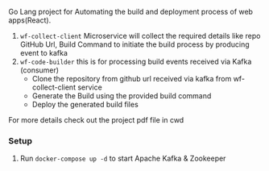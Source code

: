 Go Lang project for Automating the build and deployment process of web apps(React).

1. `wf-collect-client` Microservice will collect the required details like repo GitHub Url, Build Command to initiate the build process by producing event to kafka
2. `wf-code-builder` this is for processing build events received via Kafka (consumer)
   - Clone the repository from github url received via kafka from wf-collect-client service
   - Generate the Build using the provided build command
   - Deploy the generated build files

For more details check out the project pdf file in cwd

### Setup
1. Run `docker-compose up -d` to start Apache Kafka & Zookeeper
